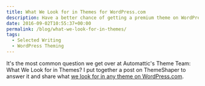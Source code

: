 ```yaml
---
title: What We Look for in Themes for WordPress.com
description: Have a better chance of getting a premium theme on WordPress.com.
date: 2016-09-02T10:55:37+00:00
permalink: /blog/what-we-look-for-in-themes/
tags:
  - Selected Writing
  - WordPress Theming
---
```


It's the most common question we get over at Automattic's Theme Team: What We Look for in Themes? I put together a post on ThemeShaper to answer it and share what [we look for in any theme on WordPress.com](https://themeshaper.com/2016/09/01/what-we-look-for-in-themes/).
